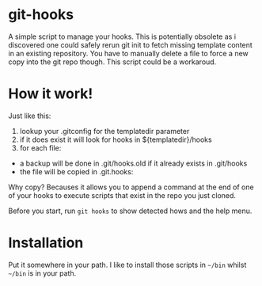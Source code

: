 # git-hooks

A simple script to manage your hooks. This is potentially obsolete as i discovered one could safely rerun git init to fetch missing template content in an existing repository. You have to manually delete a file to force a new copy into the git repo though. This script could be a workaroud.

# How it work!

Just like this:

1. lookup your .gitconfig for the templatedir parameter
2. if it does exist it will look for hooks in \${templatedir}/hooks
3. for each file:
  * a backup will be done in .git/hooks.old if it already exists in .git/hooks
  * the file will be copied in .git.hooks:

Why copy? Becauses it allows you to append a command at the end of one of
your hooks to execute scripts that exist in the repo you just cloned.

Before you start, run `git hooks` to show detected hows and the help menu.

# Installation

Put it somewhere in your path. I like to install those scripts in `~/bin` whilst `~/bin` is in your path.
